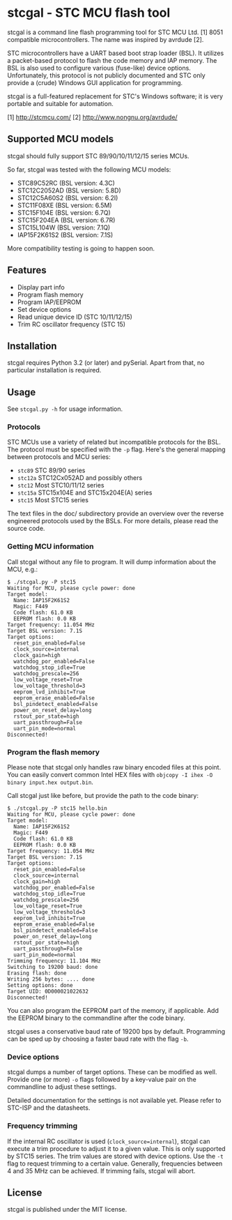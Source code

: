 stcgal - STC MCU flash tool
===========================

stcgal is a command line flash programming tool for STC MCU Ltd. [1]
8051 compatible microcontrollers. The name was inspired by avrdude [2].

STC microcontrollers have a UART based boot strap loader (BSL). It
utilizes a packet-based protocol to flash the code memory and IAP
memory. The BSL is also used to configure various (fuse-like) device
options. Unfortunately, this protocol is not publicly documented and
STC only provide a (crude) Windows GUI application for programming.

stcgal is a full-featured replacement for STC's Windows software;
it is very portable and suitable for automation.

[1] http://stcmcu.com/
[2] http://www.nongnu.org/avrdude/

Supported MCU models
--------------------

stcgal should fully support STC 89/90/10/11/12/15 series MCUs.

So far, stcgal was tested with the following MCU models:

* STC89C52RC (BSL version: 4.3C)
* STC12C2052AD (BSL version: 5.8D)
* STC12C5A60S2 (BSL version: 6.2I)
* STC11F08XE (BSL version: 6.5M)
* STC15F104E (BSL version: 6.7Q)
* STC15F204EA (BSL version: 6.7R)
* STC15L104W (BSL version: 7.1Q)
* IAP15F2K61S2 (BSL version: 7.1S)

More compatibility testing is going to happen soon.

Features
--------

* Display part info
* Program flash memory
* Program IAP/EEPROM
* Set device options
* Read unique device ID (STC 10/11/12/15)
* Trim RC oscillator frequency (STC 15)

Installation
------------

stcgal requires Python 3.2 (or later) and pySerial. Apart from that,
no particular installation is required.

Usage
-----

See ```stcgal.py -h``` for usage information.

### Protocols

STC MCUs use a variety of related but incompatible protocols for the
BSL. The protocol must be specified with the ```-p``` flag. Here's
the general mapping between protocols and MCU series:

* ```stc89``` STC 89/90 series
* ```stc12a``` STC12Cx052AD and possibly others
* ```stc12``` Most STC10/11/12 series
* ```stc15a``` STC15x104E and STC15x204E(A) series
* ```stc15``` Most STC15 series

The text files in the doc/ subdirectory provide an overview over
the reverse engineered protocols used by the BSLs. For more details,
please read the source code.

### Getting MCU information

Call stcgal without any file to program. It will dump information
about the MCU, e.g.:

```
$ ./stcgal.py -P stc15
Waiting for MCU, please cycle power: done
Target model:
  Name: IAP15F2K61S2
  Magic: F449
  Code flash: 61.0 KB
  EEPROM flash: 0.0 KB
Target frequency: 11.054 MHz
Target BSL version: 7.1S
Target options:
  reset_pin_enabled=False
  clock_source=internal
  clock_gain=high
  watchdog_por_enabled=False
  watchdog_stop_idle=True
  watchdog_prescale=256
  low_voltage_reset=True
  low_voltage_threshold=3
  eeprom_lvd_inhibit=True
  eeprom_erase_enabled=False
  bsl_pindetect_enabled=False
  power_on_reset_delay=long
  rstout_por_state=high
  uart_passthrough=False
  uart_pin_mode=normal
Disconnected!
```

### Program the flash memory

Please note that stcgal only handles raw binary encoded files at this
point. You can easily convert common Intel HEX files with
```objcopy -I ihex -O binary input.hex output.bin```.

Call stcgal just like before, but provide the path to the code binary:

```
$ ./stcgal.py -P stc15 hello.bin
Waiting for MCU, please cycle power: done
Target model:
  Name: IAP15F2K61S2
  Magic: F449
  Code flash: 61.0 KB
  EEPROM flash: 0.0 KB
Target frequency: 11.054 MHz
Target BSL version: 7.1S
Target options:
  reset_pin_enabled=False
  clock_source=internal
  clock_gain=high
  watchdog_por_enabled=False
  watchdog_stop_idle=True
  watchdog_prescale=256
  low_voltage_reset=True
  low_voltage_threshold=3
  eeprom_lvd_inhibit=True
  eeprom_erase_enabled=False
  bsl_pindetect_enabled=False
  power_on_reset_delay=long
  rstout_por_state=high
  uart_passthrough=False
  uart_pin_mode=normal
Trimming frequency: 11.104 MHz
Switching to 19200 baud: done
Erasing flash: done
Writing 256 bytes: .... done
Setting options: done
Target UID: 0D000021022632
Disconnected!
```

You can also program the EEPROM part of the memory, if applicable. Add
the EEPROM binary to the commandline after the code binary.

stcgal uses a conservative baud rate of 19200 bps by
default. Programming can be sped up by choosing a faster baud rate
with the flag ```-b```.

### Device options

stcgal dumps a number of target options. These can be modified as
well. Provide one (or more) ```-o``` flags followed by a key-value
pair on the commandline to adjust these settings.

Detailed documentation for the settings is not available yet. Please
refer to STC-ISP and the datasheets.

### Frequency trimming

If the internal RC oscillator is used (```clock_source=internal```),
stcgal can execute a trim procedure to adjust it to a given value. This
is only supported by STC15 series. The trim values are stored with
device options. Use the ```-t``` flag to request trimming to a certain
value. Generally, frequencies between 4 and 35 MHz can be achieved. If
trimming fails, stcgal will abort.

License
-------

stcgal is published under the MIT license.
